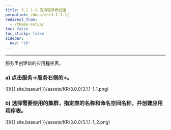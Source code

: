 ```yaml
---
title: 3.1.1-1 应用程序表创建
permalink: /docs/zh/3.1.1.1/
redirect_from:
  - /theme-setup/
toc: false
toc_sticky: false
sidebar:
  nav: "zh"
---
```


---
服务里创建新的应用程序表。

### a\) 点击服务→服务右侧的+。
![]({{ site.baseurl }}/assets/KR/3.0.0/3.1.1-1_1.png)

### b\) 选择需要使用的集群，指定表的名称和命名空间名称，并创建应用程序表。
![]({{ site.baseurl }}/assets/KR/3.0.0/3.1.1-1_2.png)
